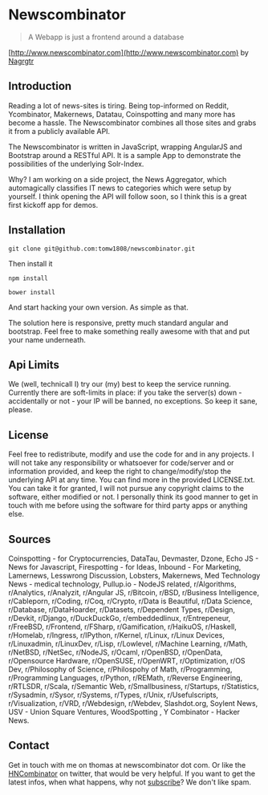 # Newscombinator

> A Webapp is just a frontend around a database

[http://www.newscombinator.com](http://www.newscombinator.com) by [Nagrgtr](http://www.nagrgtr.com)


## Introduction

Reading a lot of news-sites is tiring. Being top-informed on Reddit, Ycombinator, Makernews, Datatau, Coinspotting and many more has become a hassle. The Newscombinator combines all those sites and grabs it from a publicly available API.

The Newscombinator is written in JavaScript, wrapping AngularJS and Bootstrap around a RESTful API. It is a sample App to demonstrate the possibilities of the underlying Solr-Index.

Why? I am working on a side project, the News Aggregator, which automagically classifies IT news to categories which were setup by yourself. I think opening the API will follow soon, so I think this is a great first kickoff app for demos. 

## Installation


    git clone git@github.com:tomw1808/newscombinator.git 


Then install it

    npm install
    
    bower install


And start hacking your own version. As simple as that.

The solution here is responsive, pretty much standard angular and bootstrap. Feel free to make something really awesome with that and put your name underneath.


## Api Limits

We (well, technicall I) try our (my) best to keep the service running. Currently there are soft-limits in place: if you take the server(s) down - accidentally or not - your IP will be banned, no exceptions. So keep it sane, please. 

## License

Feel free to redistribute, modify and use the code for and in any projects. I will not take any responsibility or whatsoever for code/server and or information provided, and keep the right to change/modify/stop the underlying API at any time. You can find more in the provided LICENSE.txt. You can take it for granted, I will not pursue any copyright claims to the software, either modified or not. I personally think its good manner to get in touch with me before using the software for third party apps or anything else. 

## Sources

Coinspotting - for Cryptocurrencies, DataTau, Devmaster, Dzone, Echo JS - News for Javascript, Firespotting - for Ideas, Inbound - For Marketing, Lamernews, Lesswrong Discussion, Lobsters, Makernews, Med Technology News - medical technology, Pullup.io - NodeJS related, r/Algorithms, r/Analytics, r/Analyzit, r/Angular JS, r/Bitcoin, r/BSD, r/Business Intelligence, r/Cableporn, r/Coding, r/Coq, r/Crypto, r/Data is Beautiful, r/Data Science, r/Database, r/DataHoarder, r/Datasets, r/Dependent Types, r/Design, r/Devkit, r/Django, r/DuckDuckGo, r/embeddedlinux, r/Entrepeneur, r/FreeBSD, r/Frontend, r/FSharp, r/Gamification, r/HaikuOS, r/Haskell, r/Homelab, r/Ingress, r/IPython, r/Kernel, r/Linux, r/Linux Devices, r/Linuxadmin, r/LinuxDev, r/Lisp, r/Lowlevel, r/Machine Learning, r/Math, r/NetBSD, r/NetSec, r/NodeJS, r/Ocaml, r/OpenBSD, r/OpenData, r/Opensource Hardware, r/OpenSUSE, r/OpenWRT, r/Optimization, r/OS Dev, r/Philosophy of Science, r/Philospohy of Math, r/Programming, r/Programming Languages, r/Python, r/REMath, r/Reverse Engineering, r/RTLSDR, r/Scala, r/Semantic Web, r/Smallbusiness, r/Startups, r/Statistics, r/Sysadmin, r/Sysor, r/Systems,                r/Types, r/Unix, r/Usefulscripts, r/Visualization, r/VRD, r/Webdesign, r/Webdev, Slashdot.org, Soylent                News, USV - Union Square Ventures, WoodSpotting , Y Combinator - Hacker News.                

## Contact

Get in touch with me on thomas at newscombinator dot com. Or like the [HNCombinator](https://twitter.com/HNCombinator) on twitter, that would be very helpful. If you want to get the latest infos, when what happens, why not [subscribe](http://eepurl.com/-q6v1)? We don't like spam.